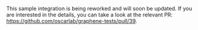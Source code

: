 This sample integration is being reworked and will soon be updated. If you are interested in the
details, you can take a look at the relevant PR:
<https://github.com/oscarlab/graphene-tests/pull/39>.
